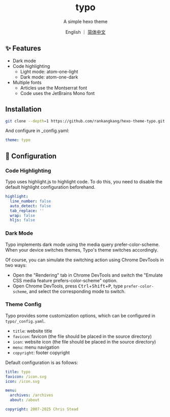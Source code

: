 <h1 align="center">typo</h1>

<p align="center">A simple hexo theme</p>

<p align='center'>
English ｜ <a href="https://github.com/rankangkang/hexo-theme-typo/blob/main/README.md">简体中文</a>
</p>

## ✨ Features

- Dark mode
- Code highlighting
  - Light mode: atom-one-light
  - Dark mode: atom-one-dark
- Multiple fonts
  - Articles use the Montserrat font
  - Code uses the JetBrains Mono font

## Installation

```bash
git clone --depth=1 https://github.com/rankangkang/hexo-theme-typo.git themes/typo
```

And configure in _config.yaml:

```yaml _config.yaml
theme: typo
```

## 🌈 Configuration

### Code Highlighting

Typo uses highlight.js to highlight code. To do this, you need to disable the default highlight configuration beforehand.

```yaml _config.yaml
highlight:
  line_number: false
  auto_detect: false
  tab_replace: ''
  wrap: false
  hljs: false
```

### Dark Mode

Typo implements dark mode using the media query prefer-color-scheme. When your device switches themes, Typo's theme switches accordingly.

Of course, you can simulate the switching action using Chrome DevTools in two ways:

- Open the "Rendering" tab in Chrome DevTools and switch the "Emulate CSS media feature prefers-color-scheme" option.
- Open Chrome DevTools, press <kbd>Ctrl</kbd>+<kbd>Shift</kbd>+<kbd>P</kbd>, type `prefer-color-scheme`, and select the corresponding mode to switch.

### Theme Config

Typo provides some customization options, which can be configured in `typo/_config.yaml`.

- `title`: website title
- `favicon`: favicon (the file should be placed in the source directory)
- `icon`: website icon (the file should be placed in the source directory)
- `menu`: menu navigation
- `copyright`: footer copyright

Default configuration is as follows:

```yaml typo/_config.yaml
title: typo
favicon: /icon.svg
icon: /icon.svg

menu:
  archives: /archives
  about: /about

copyright: 2007-2025 Chris Stead
```
